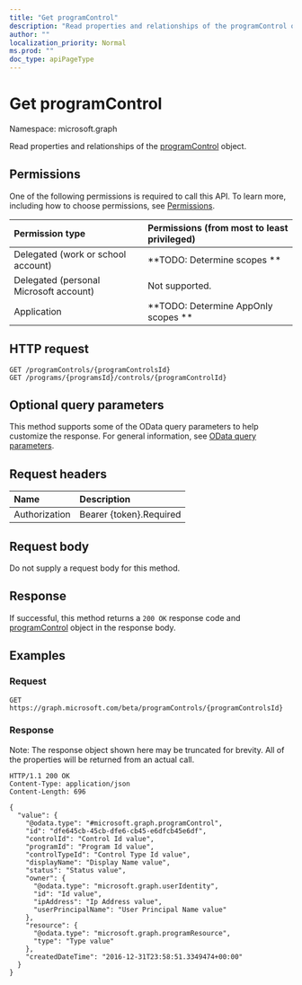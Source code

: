 ```yaml
---
title: "Get programControl"
description: "Read properties and relationships of the programControl object."
author: ""
localization_priority: Normal
ms.prod: ""
doc_type: apiPageType
---
```


# Get programControl

Namespace: microsoft.graph

Read properties and relationships of the [programControl](../resources/programcontrol.md) object.

## Permissions
One of the following permissions is required to call this API. To learn more, including how to choose permissions, see [Permissions](/concepts/permissions-reference.md).

|Permission type|Permissions (from most to least privileged)|
|:---|:---|
|Delegated (work or school account)|**TODO: Determine scopes **|
|Delegated (personal Microsoft account)|Not supported.|
|Application|**TODO: Determine AppOnly scopes **|

## HTTP request
<!-- {
  "blockType": "ignored"
}
-->
``` http
GET /programControls/{programControlsId}
GET /programs/{programsId}/controls/{programControlId}
```

## Optional query parameters
This method supports some of the OData query parameters to help customize the response. For general information, see [OData query parameters](/graph/query-parameters).

## Request headers
|Name|Description|
|:---|:---|
|Authorization|Bearer {token}.Required|

## Request body
Do not supply a request body for this method.

## Response
If successful, this method returns a `200 OK` response code and [programControl](../resources/programcontrol.md) object in the response body.

## Examples

### Request
<!-- {
  "blockType": "request",
  "name": "get_programcontrol"
}
-->
``` http
GET https://graph.microsoft.com/beta/programControls/{programControlsId}
```

### Response
Note: The response object shown here may be truncated for brevity. All of the properties will be returned from an actual call.
<!-- {
  "blockType": "response",
  "truncated": true,
  "@odata.type": "microsoft.graph.programControl"
}
-->
``` http
HTTP/1.1 200 OK
Content-Type: application/json
Content-Length: 696

{
  "value": {
    "@odata.type": "#microsoft.graph.programControl",
    "id": "dfe645cb-45cb-dfe6-cb45-e6dfcb45e6df",
    "controlId": "Control Id value",
    "programId": "Program Id value",
    "controlTypeId": "Control Type Id value",
    "displayName": "Display Name value",
    "status": "Status value",
    "owner": {
      "@odata.type": "microsoft.graph.userIdentity",
      "id": "Id value",
      "ipAddress": "Ip Address value",
      "userPrincipalName": "User Principal Name value"
    },
    "resource": {
      "@odata.type": "microsoft.graph.programResource",
      "type": "Type value"
    },
    "createdDateTime": "2016-12-31T23:58:51.3349474+00:00"
  }
}
```

